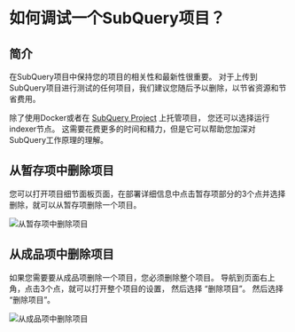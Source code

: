 # 如何调试一个SubQuery项目？

## 简介

在SubQuery项目中保持您的项目的相关性和最新性很重要。 对于上传到SubQuery项目进行测试的任何项目，我们建议您随后予以删除，以节省资源和节省费用。

除了使用Docker或者在 [SubQuery Project](https://project.subquery.network/) 上托管项目， 您还可以选择运行indexer节点。 这需要花费更多的时间和精力，但是它可以帮助您加深对SubQuery工作原理的理解。

## 从暂存项中删除项目

您可以打开项目细节面板页面，在部署详细信息中点击暂存项部分的3个点并选择删除，就可以从暂存项删除一个项目。

![从暂存项中删除项目](/assets/img/delete_staging.png)

## 从成品项中删除项目

如果您需要要从成品项删除一个项目，您必须删除整个项目。 导航到页面右上角，点击3个点，就可以打开整个项目的设置， 然后选择 “删除项目”。 然后选择 “删除项目”。

![从成品项中删除项目](/assets/img/delete_production.png)